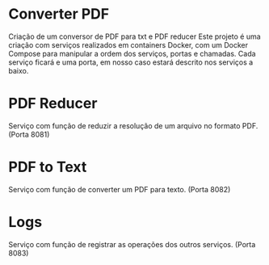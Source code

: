 # Converter PDF
Criação de um conversor de PDF para txt e PDF reducer
Este projeto é uma criação com serviços realizados em containers Docker, com um Docker Compose para manipular a ordem dos serviços, portas e chamadas. Cada serviço ficará e uma porta, em nosso caso estará descrito nos serviços a baixo.
# PDF Reducer
Serviço com função de reduzir a resolução de um arquivo no formato PDF. (Porta 8081)
# PDF to Text
Serviço com função de converter um PDF para texto. (Porta 8082)
# Logs
Serviço com função de registrar as operações dos outros serviços. (Porta 8083)
